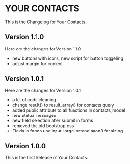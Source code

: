 YOUR CONTACTS
=============

This is the Changelog for Your Contacts.

Version 1.1.0
-------------

Here are the changes for Version 1.1.0

* new buttons with icons, new script for button toggeling
* adjust margin for content

Version 1.0.1
-------------

Here are the changes for Version 1.0.1

* a lot of code cleaning
* change result() to result_array() for contacts query
* added public attribute to all functions in contacts_model
* new status messages
* new field selection after submit in forms
* removed the old bootstrap.css
* Fields in forms use input-large instead span3 for sizing

Version 1.0.0
-------------

This is the first Release of Your Contacts.
